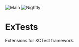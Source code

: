 ![Main](https://github.com/sloik/ExTests/actions/workflows/swift.yml/badge.svg?branch=main)
![Nightly](https://github.com/sloik/ExTests/actions/workflows/nightly.yml/badge.svg)

# ExTests
Extensions for XCTest framework.
